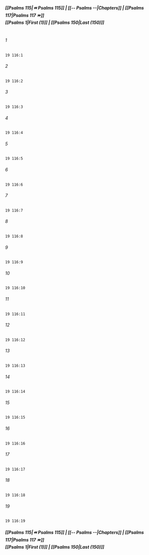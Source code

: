 
##### **[[Psalms 115|⏪ Psalms 115]] | [[-- Psalms --|Chapters]] | [[Psalms 117|Psalms 117 ⏩]]**<br>**[[Psalms 1|First (1)]] | [[Psalms 150|Last (150)]]**<br><br>

###### 1
``` verse
19 116:1
```
###### 2
``` verse
19 116:2
```
###### 3
``` verse
19 116:3
```
###### 4
``` verse
19 116:4
```
###### 5
``` verse
19 116:5
```
###### 6
``` verse
19 116:6
```
###### 7
``` verse
19 116:7
```
###### 8
``` verse
19 116:8
```
###### 9
``` verse
19 116:9
```
###### 10
``` verse
19 116:10
```
###### 11
``` verse
19 116:11
```
###### 12
``` verse
19 116:12
```
###### 13
``` verse
19 116:13
```
###### 14
``` verse
19 116:14
```
###### 15
``` verse
19 116:15
```
###### 16
``` verse
19 116:16
```
###### 17
``` verse
19 116:17
```
###### 18
``` verse
19 116:18
```
###### 19
``` verse
19 116:19
```

##### **[[Psalms 115|⏪ Psalms 115]] | [[-- Psalms --|Chapters]] | [[Psalms 117|Psalms 117 ⏩]]**<br>**[[Psalms 1|First (1)]] | [[Psalms 150|Last (150)]]**
